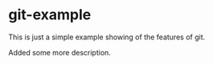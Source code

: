 # git-example
This is just a simple example showing of the features of git.

Added some more description.
